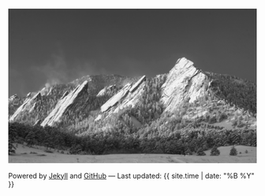 <img src="/_includes/img/flatirons.jpg" alt="flatirons"
	title="Flatirons" />

Powered by [Jekyll](https://jekyllrb.com) and [GitHub](https://github.com)
&mdash;
Last updated: {{ site.time | date: "%B %Y" }}
